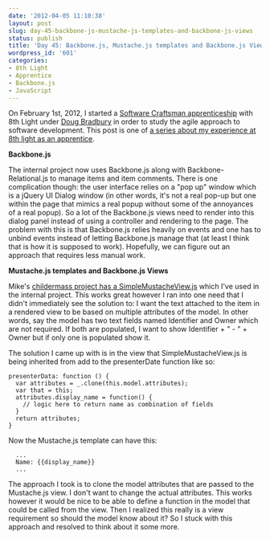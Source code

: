 ```yaml
---
date: '2012-04-05 11:10:38'
layout: post
slug: day-45-backbone-js-mustache-js-templates-and-backbone-js-views
status: publish
title: 'Day 45: Backbone.js, Mustache.js templates and Backbone.js Views'
wordpress_id: '601'
categories:
- 8th Light
- Apprentice
- Backbone.js
- JavaScript
---
```


On February 1st, 2012, I started a [Software Craftsman apprenticeship](http://www.8thlight.com/apprenticeship) with 8th Light under [Doug Bradbury](http://www.8thlight.com/our-team/doug-bradbury) in order to study the agile approach to software development. This post is one of [a series about my experience at 8th light as an apprentice](http://blog.cymen.org/category/8th-light/apprentice/).



**Backbone.js**

The internal project now uses Backbone.js along with Backbone-Relational.js to manage items and item comments. There is one complication though: the user interface relies on a "pop up" window which is a jQuery UI Dialog window (in other words, it's not a real pop-up but one within the page that mimics a real popup without some of the annoyances of a real popup). So a lot of the Backbone.js views need to render into this dialog panel instead of using a controller and rendering to the page. The problem with this is that Backbone.js relies heavily on events and one has to unbind events instead of letting Backbone.js manage that (at least I think that is how it is supposed to work). Hopefully, we can figure out an approach that requires less manual work.

**Mustache.js templates and Backbone.js Views**

Mike's [childermass project has a SimpleMustacheView.js](https://github.com/mjansen401/childermass/blob/master/app/assets/javascripts/views/SimpleMustacheView.js) which I've used in the internal project. This works great however I ran into one need that I didn't immediately see the solution to: I want the text attached to the item in a rendered view to be based on multiple attributes of the model. In other words, say the model has two text fields named Identifier and Owner which are not required. If both are populated, I want to show Identifier + " - " + Owner but if only one is populated show it.

The solution I came up with is in the view that SimpleMustacheView.js is being inherited from add to the presenterDate function like so:


    
    
    presenterData: function () {
      var attributes = _.clone(this.model.attributes);
      var that = this;
      attributes.display_name = function() {
        // logic here to return name as combination of fields
      }
      return attributes;
    }
    



Now the Mustache.js template can have this:


    
    
      ...
      Name: {{display_name}}
      ...
    



The approach I took is to clone the model attributes that are passed to the Mustache.js view. I don't want to change the actual attributes. This works however it would be nice to be able to define a function in the model that could be called from the view. Then I realized this really is a view requirement so should the model know about it? So I stuck with this approach and resolved to think about it some more.
